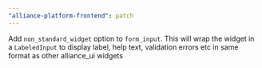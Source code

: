 ```yaml
---
"alliance-platform-frontend": patch
---
```


Add `non_standard_widget` option to `form_input`. This will wrap the widget in a `LabeledInput` to display label, help text, validation errors etc in same format as other alliance_ui widgets
